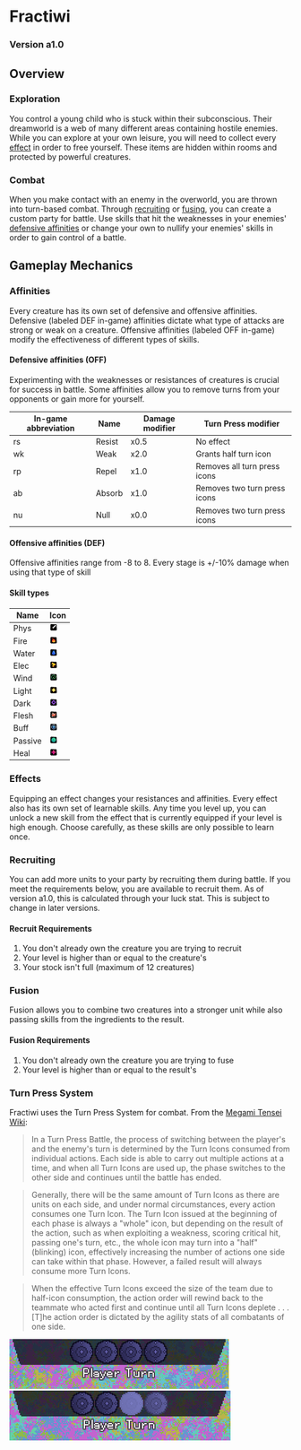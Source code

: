 # Fractiwi
### Version a1.0
## Overview

### Exploration
You control a young child who is stuck within their subconscious. Their dreamworld is a web of many different areas containing hostile enemies. While you can explore at your own leisure, you will need to collect every [effect](#effects) in order to free yourself. These items are hidden within rooms and protected by powerful creatures.

### Combat
When you make contact with an enemy in the overworld, you are thrown into turn-based combat. Through [recruiting](#recruiting) or [fusing](#fusion), you can create a custom party for battle. Use skills that hit the weaknesses in your enemies' [defensive affinities](#affinities) or change your own to nullify your enemies' skills in order to gain control of a battle.

## Gameplay Mechanics

### Affinities
Every creature has its own set of defensive and offensive affinities. Defensive (labeled DEF in-game) affinities dictate what type of attacks are strong or weak on a creature. Offensive affinities (labeled OFF in-game) modify the effectiveness of different types of skills.

#### Defensive affinities (OFF)
Experimenting with the weaknesses or resistances of creatures is crucial for success in battle. Some affinities allow you to remove turns from your opponents or gain more for yourself.

In-game abbreviation | Name | Damage modifier | Turn Press modifier
--- | --- | --- | --- 
rs | Resist | x0.5 | No effect
wk | Weak | x2.0 | Grants half turn icon
rp | Repel | x1.0 | Removes all turn press icons
ab | Absorb | x1.0 | Removes two turn press icons
nu | Null | x0.0 | Removes two turn press icons

#### Offensive affinities (DEF)
Offensive affinities range from -8 to 8. Every stage is +/-10% damage when using that type of skill 

#### Skill types
Name | Icon
--- | ---
Phys | ![Image of Turn Press icons](main/ui/menu/game_menu/party_skill_container/skill_button_container/skill_button_panel/affinity_icons/phys.png?raw=true)
Fire | ![Image of Turn Press icons](main/ui/menu/game_menu/party_skill_container/skill_button_container/skill_button_panel/affinity_icons/fire.png?raw=true)
Water | ![Image of Turn Press icons](main/ui/menu/game_menu/party_skill_container/skill_button_container/skill_button_panel/affinity_icons/water.png?raw=true)
Elec | ![Image of Turn Press icons](main/ui/menu/game_menu/party_skill_container/skill_button_container/skill_button_panel/affinity_icons/elec.png?raw=true)
Wind | ![Image of Turn Press icons](main/ui/menu/game_menu/party_skill_container/skill_button_container/skill_button_panel/affinity_icons/wind.png?raw=true)
Light | ![Image of Turn Press icons](main/ui/menu/game_menu/party_skill_container/skill_button_container/skill_button_panel/affinity_icons/light.png?raw=true)
Dark | ![Image of Turn Press icons](main/ui/menu/game_menu/party_skill_container/skill_button_container/skill_button_panel/affinity_icons/dark.png?raw=true)
Flesh | ![Image of Turn Press icons](main/ui/menu/game_menu/party_skill_container/skill_button_container/skill_button_panel/affinity_icons/flesh.png?raw=true)
Buff | ![Image of Turn Press icons](main/ui/menu/game_menu/party_skill_container/skill_button_container/skill_button_panel/affinity_icons/buff.png?raw=true)
Passive | ![Image of Turn Press icons](main/ui/menu/game_menu/party_skill_container/skill_button_container/skill_button_panel/affinity_icons/passive2.png?raw=true)
Heal | ![Image of Turn Press icons](main/ui/menu/game_menu/party_skill_container/skill_button_container/skill_button_panel/affinity_icons/heal.png?raw=true)

### Effects
Equipping an effect changes your resistances and affinities. Every effect also has its own set of learnable skills. Any time you level up, you can unlock a new skill from the effect that is currently equipped if your level is high enough. Choose carefully, as these skills are only possible to learn once.

### Recruiting
You can add more units to your party by recruiting them during battle. If you meet the requirements below, you are available to recruit them. As of version a1.0, this is calculated through your luck stat. This is subject to change in later versions.

#### Recruit Requirements
1. You don't already own the creature you are trying to recruit
2. Your level is higher than or equal to the creature's
3. Your stock isn't full (maximum of 12 creatures)

### Fusion
Fusion allows you to combine two creatures into a stronger unit while also passing skills from the ingredients to the result.

#### Fusion Requirements
1. You don't already own the creature you are trying to fuse
2. Your level is higher than or equal to the result's

### Turn Press System
Fractiwi uses the Turn Press System for combat. From the [Megami Tensei Wiki](https://megamitensei.fandom.com/wiki/Turn_Press):
> In a Turn Press Battle, the process of switching between the player's and the enemy's turn is determined by the Turn Icons consumed from individual actions. Each side is able to carry out multiple actions at a time, and when all Turn Icons are used up, the phase switches to the other side and continues until the battle has ended.

> Generally, there will be the same amount of Turn Icons as there are units on each side, and under normal circumstances, every action consumes one Turn Icon. The Turn Icon issued at the beginning of each phase is always a "whole" icon, but depending on the result of the action, such as when exploiting a weakness, scoring critical hit, passing one's turn, etc., the whole icon may turn into a "half" (blinking) icon, effectively increasing the number of actions one side can take within that phase. However, a failed result will always consume more Turn Icons.

> When the effective Turn Icons exceed the size of the team due to half-icon consumption, the action order will rewind back to the teammate who acted first and continue until all Turn Icons deplete . . . [T]he action order is dictated by the agility stats of all combatants of one side.

![Image of Turn Press icons](gameplay_images/gameplay1.png?raw=true "Turn Press icons") ![Image of Half Turn Press icons](gameplay_images/gameplay2.png?raw=true "Half/Flashing Turn Press icons")

